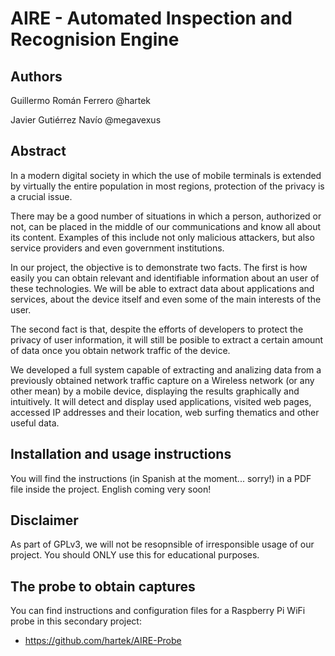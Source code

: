 # AIRE - Automated Inspection and Recognision Engine

## Authors

Guillermo Román Ferrero @hartek

Javier Gutiérrez Navío @megavexus

## Abstract

In a modern digital society in which the use of mobile terminals is extended by virtually the entire population in most regions, protection of the privacy is a crucial issue. 

There may be a good number of situations in which a person, authorized or not, can be placed in the middle of our communications and know all about its content. Examples of this include not only malicious attackers, but also service providers and even government institutions. 

In our project, the objective is to demonstrate two facts. The first is how easily you can obtain relevant and identifiable information about an user of these technologies. We will be able to extract data about applications and services, about the device itself and even some of the main interests of the user. 

The second fact is that, despite the efforts of developers to protect the privacy of user information, it will still be posible to extract a certain amount of data once you obtain network traffic of the device. 

We developed a full system capable of extracting and analizing data from a previously obtained network traffic capture on a Wireless network (or any other mean) by a mobile device, displaying the results graphically and intuitively. It will detect and display used applications, visited web pages, accessed IP addresses and their location, web surfing thematics and other useful data. 

## Installation and usage instructions

You will find the instructions (in Spanish at the moment... sorry!) in a PDF file inside the project. English coming very soon!

## Disclaimer

As part of GPLv3, we will not be resopnsible of irresponsible usage of our project. You should ONLY use this for educational purposes. 

## The probe to obtain captures

You can find instructions and configuration files for a Raspberry Pi WiFi probe in this secondary project: 

* https://github.com/hartek/AIRE-Probe
